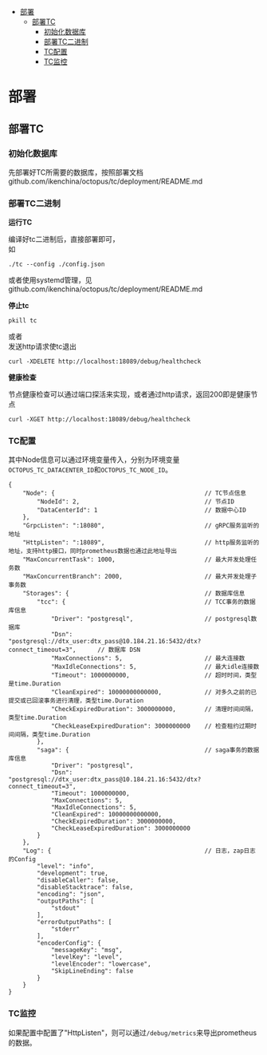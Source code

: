 - [部署](#部署)
  - [部署TC](#部署tc)
    - [初始化数据库](#初始化数据库)
    - [部署TC二进制](#部署tc二进制)
    - [TC配置](#tc配置)
    - [TC监控](#tc监控)


# 部署


## 部署TC


### 初始化数据库

先部署好TC所需要的数据库，按照部署文档 github.com/ikenchina/octopus/tc/deployment/README.md


### 部署TC二进制


**运行TC**

编译好tc二进制后，直接部署即可，    
如
```
./tc --config ./config.json
```

或者使用systemd管理，见github.com/ikenchina/octopus/tc/deployment/README.md



**停止tc**
```
pkill tc
```
或者     
发送http请求使tc退出
```
curl -XDELETE http://localhost:18089/debug/healthcheck 
```


**健康检查**    

节点健康检查可以通过端口探活来实现，或者通过http请求，返回200即是健康节点
```
curl -XGET http://localhost:18089/debug/healthcheck 
```



### TC配置

其中Node信息可以通过环境变量传入，分别为环境变量`OCTOPUS_TC_DATACENTER_ID`和`OCTOPUS_TC_NODE_ID`。
```
{
    "Node": {                                          // TC节点信息
        "NodeId": 2,                                   // 节点ID
        "DataCenterId": 1                              // 数据中心ID
    },
    "GrpcListen": ":18080",                            // gRPC服务监听的地址
    "HttpListen": ":18089",                            // http服务监听的地址，支持http接口，同时prometheus数据也通过此地址导出
    "MaxConcurrentTask": 1000,                         // 最大并发处理任务数
    "MaxConcurrentBranch": 2000,                       // 最大并发处理子事务数
    "Storages": {                                      // 数据库信息
        "tcc": {                                       // TCC事务的数据库信息
            "Driver": "postgresql",                    // postgresql数据库
            "Dsn": "postgresql://dtx_user:dtx_pass@10.184.21.16:5432/dtx?connect_timeout=3",      // 数据库 DSN
            "MaxConnections": 5,                       // 最大连接数
            "MaxIdleConnections": 5,                   // 最大idle连接数
            "Timeout": 1000000000,                     // 超时时间，类型是time.Duration
            "CleanExpired": 10000000000000,            // 对多久之前的已提交或已回滚事务进行清理，类型time.Duration
            "CheckExpiredDuration": 3000000000,        // 清理时间间隔，类型time.Duration
            "CheckLeaseExpiredDuration": 3000000000    // 检查租约过期时间间隔，类型time.Duration
        },
        "saga": {                                      // saga事务的数据库信息
            "Driver": "postgresql",
            "Dsn": "postgresql://dtx_user:dtx_pass@10.184.21.16:5432/dtx?connect_timeout=3",
            "Timeout": 1000000000,
            "MaxConnections": 5,
            "MaxIdleConnections": 5,
            "CleanExpired": 10000000000000,
            "CheckExpiredDuration": 3000000000,
            "CheckLeaseExpiredDuration": 3000000000
        }
    },
    "Log": {                                           // 日志，zap日志的Config
        "level": "info",
        "development": true,
        "disableCaller": false,
        "disableStacktrace": false,
        "encoding": "json",
        "outputPaths": [
            "stdout"
        ],
        "errorOutputPaths": [
            "stderr"
        ],
        "encoderConfig": {
            "messageKey": "msg",
            "levelKey": "level",
            "levelEncoder": "lowercase",
            "SkipLineEnding": false
        }
    }
}

```


### TC监控

如果配置中配置了"HttpListen"，则可以通过`/debug/metrics`来导出prometheus的数据。


